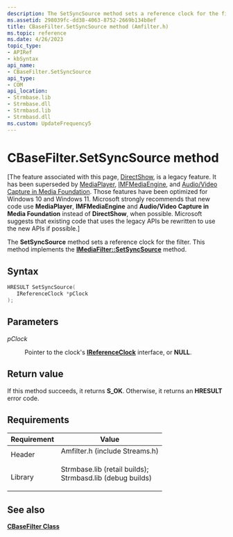 ```yaml
---
description: The SetSyncSource method sets a reference clock for the filter. This method implements the IMediaFilter::SetSyncSource method.
ms.assetid: 298039fc-dd38-4063-8752-2669b134b8ef
title: CBaseFilter.SetSyncSource method (Amfilter.h)
ms.topic: reference
ms.date: 4/26/2023
topic_type: 
- APIRef
- kbSyntax
api_name: 
- CBaseFilter.SetSyncSource
api_type: 
- COM
api_location: 
- Strmbase.lib
- Strmbase.dll
- Strmbasd.lib
- Strmbasd.dll
ms.custom: UpdateFrequency5
---
```


# CBaseFilter.SetSyncSource method

\[The feature associated with this page, [DirectShow](/windows/win32/directshow/directshow), is a legacy feature. It has been superseded by [MediaPlayer](/uwp/api/Windows.Media.Playback.MediaPlayer), [IMFMediaEngine](/windows/win32/api/mfmediaengine/nn-mfmediaengine-imfmediaengine), and [Audio/Video Capture in Media Foundation](windows/win32/medfound/audio-video-capture-in-media-foundation). Those features have been optimized for Windows 10 and Windows 11. Microsoft strongly recommends that new code use **MediaPlayer**, **IMFMediaEngine** and **Audio/Video Capture in Media Foundation** instead of **DirectShow**, when possible. Microsoft suggests that existing code that uses the legacy APIs be rewritten to use the new APIs if possible.\]

The **SetSyncSource** method sets a reference clock for the filter. This method implements the [**IMediaFilter::SetSyncSource**](/windows/desktop/api/Strmif/nf-strmif-imediafilter-setsyncsource) method.

## Syntax


```C++
HRESULT SetSyncSource(
   IReferenceClock *pClock
);
```



## Parameters

<dl> <dt>

*pClock* 
</dt> <dd>

Pointer to the clock's [**IReferenceClock**](/windows/desktop/api/Strmif/nn-strmif-ireferenceclock) interface, or **NULL**.

</dd> </dl>

## Return value

If this method succeeds, it returns **S\_OK**. Otherwise, it returns an **HRESULT** error code.

## Requirements



| Requirement | Value |
|--------------------|--------------------------------------------------------------------------------------------------------------------------------------------------------------------------------------------|
| Header<br/>  | <dl> <dt>Amfilter.h (include Streams.h)</dt> </dl>                                                                                  |
| Library<br/> | <dl> <dt>Strmbase.lib (retail builds); </dt> <dt>Strmbasd.lib (debug builds)</dt> </dl> |



## See also

<dl> <dt>

[**CBaseFilter Class**](cbasefilter.md)
</dt> </dl>

 

 




